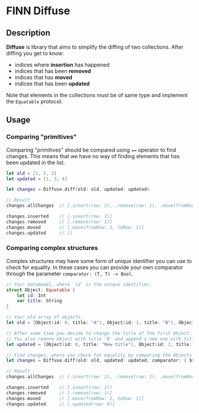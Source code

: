 # FINN Diffuse

## Description
**Diffuse** is library that aims to simplify the diffing of two collections. After diffing you get to know:

- indices where **insertion** has happened
- indices that has been **removed**
- indices that has **moved**
- indices that has been **updated**

Note that elements in the collections must be of same type and implement the `Equatable` protocol.


## Usage
### Comparing "primitives"

Comparing "primitives" should be compared using `==` operator to find changes. This means that we have no way of finding elements that has been updated in the list.

```swift
let old = [1, 2, 3]
let updated = [1, 3, 4]

let changes = Diffuse.diff(old: old, updated: updated)

// Result
changes.allChanges 	// [.insert(row: 2), .remove(row: 1), .move(fromRow: 2, toRow: 1)]

changes.inserted 	// [.insert(row: 2)]
changes.removed 	// [.remove(row: 1)]
changes.moved 		// [.move(fromRow: 2, toRow: 1)]
changes.updated 	// []
```


### Comparing complex structures

Complex structures may have some form of unique identifier you can use to check for equality. In these cases you can provide your own comparator through the parameter `comparator: (T, T) -> Bool`.

```swift
// Your datamodel, where `id` is the unique identifier.
struct Object: Equatable {
    let id: Int
    var title: String
}

// Your old array of objects.
let old = [Object(id: 0, title: "A"), Object(id: 1, title: "B"), Object(id: 2, title: "C")]

// After some time you decide to change the title of the first Object.
// You also remove Object with title 'B' and append a new one with title 'D'.
let updated = [Object(id: 0, title: "New title"), Object(id: 2, title: "C"), Object(id: 3, title: "D")]

// Find changes, where you check for equality by comparing the Objects `id`'s.
let changes = Diffuse.diff(old: old, updated: updated, comparator: { $0.id == $1.id })

// Result
changes.allChanges 	// [.insert(row: 2), .remove(row: 1), .move(fromRow: 2, toRow: 1), .updated(row: 0)]

changes.inserted 	// [.insert(row: 2)]
changes.removed 	// [.remove(row: 1)]
changes.moved 		// [.move(fromRow: 2, toRow: 1)]
changes.updated 	// [.updated(row: 0)]
```
